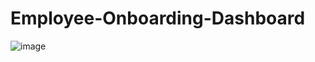 # Employee-Onboarding-Dashboard


![image](https://github.com/user-attachments/assets/81a3f4b6-15c7-402a-8b6a-6433a0525ebf)
